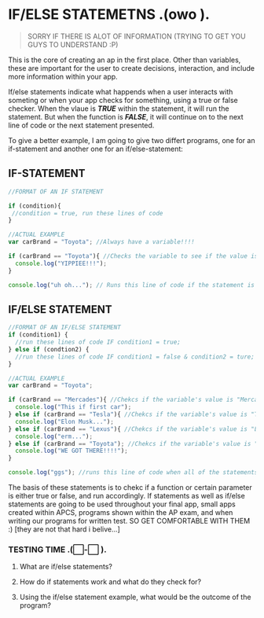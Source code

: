 # IF/ELSE STATEMETNS .(owo ).
> SORRY IF THERE IS ALOT OF INFORMATION (TRYING TO GET YOU GUYS TO UNDERSTAND :P)

This is the core of creating an ap in the first place. Other than variables, these are important for the user to create decisions, interaction, and include more information within your app.

If/else statements indicate what happends when a user interacts with someting or when your app checks for something, using a true or false checker. When the vlaue is ***TRUE*** within the statement, it will run the statement. But when the function is ***FALSE***, it will continue on to the next line of code or the next statement presented.

To give a better example, I am going to give two differt programs, one for an if-statement and another one for an if/else-statement:
## IF-STATEMENT
```js
//FORMAT OF AN IF STATEMENT

if (condition){
 //condition = true, run these lines of code
}
```
```js
//ACTUAL EXAMPLE
var carBrand = "Toyota"; //Always have a variable!!!!

if (carBrand == "Toyota"){ //Checks the variable to see if the value is equal to "Toyota"
  console.log("YIPPIEE!!!");
}

console.log("uh oh..."); // Runs this line of code if the statement is FALSE
```
## IF/ELSE STATEMENT
```js
//FORMAT OF AN IF/ELSE STATEMENT
if (condition1) {
  //run these lines of code IF condition1 = true;
} else if (condtion2) {
  //run these lines of code IF condition1 = false & condition2 = ture;
}
```
```js
//ACTUAL EXAMPLE
var carBrand = "Toyota";

if (carBrand == "Mercades"){ //Chekcs if the variable's value is "Mercades"
  console.log("This if first car");
} else if (carBrand == "Tesla"){ //Chekcs if the variable's value is "Tesla" IF statement above FALSE
  console.log("Elon Musk...");
} else if (carBrand == "Lexus"){ //Chekcs if the variable's value is "Lexus" IF statement above FALSE
  console.log("erm...");
} else if (carBrand == "Toyota"); //Chekcs if the variable's value is "Toyota" IF statement above FALSE
  console.log("WE GOT THERE!!!!");
}

console.log("ggs"); //runs this line of code when all of the statements are FALSE
```
The basis of these statements is to chekc if a function or certain parameter is either true or false, and run accordingly. If statements as well as if/else statements are going to be used throughout your final app, small apps created within APCS, programs shown within the AP exam, and when writing our programs for written test. SO GET COMFORTABLE WITH THEM :) [they are not that hard i belive...]
### TESTING TIME .(⬜-⬜ ).

1) What are if/else statements?

2) How do if statements work and what do they check for?

3) Using the if/else statement example, what would be the outcome of the program?
